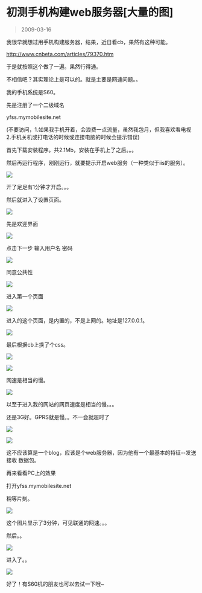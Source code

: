 # 初测手机构建web服务器[大量的图] 

> 2009-03-16

<div class="pcs-article-content_ptkaiapt4bxy_baiduscarticle" id="detailArticleContent_ptkaiapt4bxy_baiduscarticle">
 <p>
  我很早就想过用手机构建服务器，结果，近日看cb，果然有这种可能。
 </p>
 <p>
  <a href="http://www.cnbeta.com/articles/79370.htm">
   http://www.cnbeta.com/articles/79370.htm
  </a>
 </p>
 <p>
  于是就按照这个做了一遍。果然行得通。
 </p>
 <p>
  不相信吧？其实理论上是可以的。就是主要是网速问题。。
 </p>
 <p>
  我的手机系统是S60。
 </p>
 <p>
  先是注册了一个二级域名
 </p>
 <p>
  yfss.mymobilesite.net
 </p>
 <p>
  (不要访问，1.如果我手机开着，会浪费一点流量，虽然我包月，但我喜欢看电视 2.手机关机或打电话的时候或连接电脑的时候会提示错误)
 </p>
 <p>
  首先下载安装程序。共2.1Mb，安装在手机上了之后。。。
 </p>
 <p>
  然后再运行程序，刚刚运行，就要提示开启web服务（一种类似于iis的服务）。
 </p>
 <p>
 </p>
 <img class="blogimg" small="0" src="images/2401c3b5f702f00fb5b959008f30c8d4.jpg"/>
 <p>
  开了足足有1分钟才开启。。。
 </p>
 <p>
  然后就进入了设置页面。
 </p>
 <p>
  <img class="blogimg" small="0" src="images/73e75518579774b1f364d02d91e7207e.jpg"/>
 </p>
 <p>
  先是欢迎界面
 </p>
 <p>
  <img class="blogimg" small="0" src="images/026b380d11e4950c75c60b7673655dbb.jpg"/>
 </p>
 <p>
  点击下一步 输入用户名 密码
 </p>
 <p>
 </p>
 <img class="blogimg" small="0" src="images/5dbe441870c4a894258a5a8a5b796976.jpg"/>
 <p>
  同意公共性
 </p>
 <p>
 </p>
 <img class="blogimg" small="0" src="images/3b0a36bbd80e2a88a9bfb35fb6242342.jpg"/>
 <p>
  进入第一个页面
 </p>
 <p>
 </p>
 <img class="blogimg" small="0" src="images/e06cf4a268517ab0f17b761edcf13a5b.jpg"/>
 <p>
  进入的这个页面，是内置的，不是上网的。地址是127.0.0.1。
 </p>
 <p>
 </p>
 <img class="blogimg" small="0" src="images/610de8973d3a01d26dd91478927db306.jpg"/>
 <p>
  最后根据cb上换了个css。
 </p>
 <p>
 </p>
 <p>
  <img class="blogimg" small="0" src="images/52c2e7bf06f0332ce89200abbc0e2233.jpg"/>
 </p>
 <p>
  <img class="blogimg" small="0" src="images/8d7600cd6bb9830086f1f2aa4e1e4c0a.jpg"/>
 </p>
 <p>
  网速是相当的慢。
 </p>
 <p>
  <img class="blogimg" small="0" src="images/965ea9a71f590add51b30313d5b2d99b.jpg"/>
 </p>
 <p>
  以至于进入我的网站的网页速度是相当的慢。。。
 </p>
 <p>
  还是3G好。GPRS就是慢。。不一会就超时了
 </p>
 <p>
  <img class="blogimg" small="0" src="images/68b2e4b9920ff5944f40c6ce4cdb48b0.jpg"/>
 </p>
 <p>
 </p>
 <p>
  <img class="blogimg" small="0" src="images/d2b9eee73b6efd3849e18f42b9d357ee.jpg"/>
 </p>
 <p>
  这不应该算是一个blog，应该是个web服务器，因为他有一个最基本的特征--发送 接收 数据包。
 </p>
 <p>
  再来看看PC上的效果
 </p>
 <p>
  打开yfss.mymobilesite.net
 </p>
 <p>
  稍等片刻。
 </p>
 <p>
  <img class="blogimg" small="0" src="images/1111c33ed0382379d30754a5551792a3.jpg"/>
 </p>
 <p>
  这个图片显示了3分钟，可见联通的网速。。。
 </p>
 <p>
  然后。。
 </p>
 <p>
  <img class="blogimg" small="0" src="images/682ec29ab959bd04156c5fdda5240be1.jpg"/>
 </p>
 <p>
  进入了。。
 </p>
 <p>
  <img class="blogimg" small="0" src="images/5be808355044a7e231b82ddf4ad897da.jpg"/>
 </p>
 <p>
  好了！有S60机的朋友也可以去试一下哦~
 </p>
</div>


